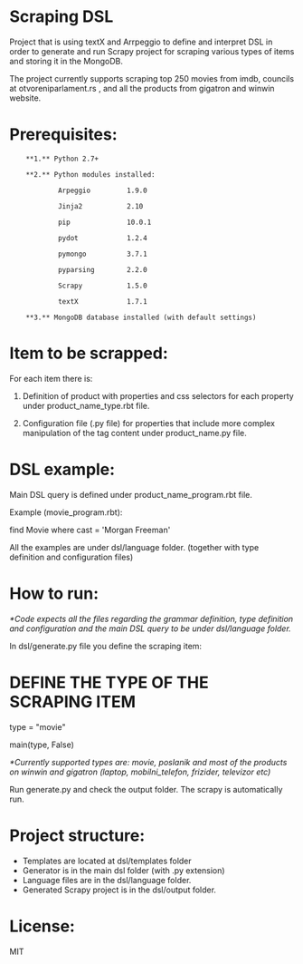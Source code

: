 # Scraping DSL

Project that is using textX and Arrpeggio to define and interpret DSL in order to generate and run Scrapy project for scraping various types of items and storing it in the MongoDB.

The project currently supports scraping top 250 movies from imdb, councils at otvoreniparlament.rs , and all the products from gigatron and winwin website.

# Prerequisites:

        **1.** Python 2.7+

        **2.** Python modules installed:

                Arpeggio         1.9.0

                Jinja2           2.10

                pip              10.0.1

                pydot            1.2.4

                pymongo          3.7.1

                pyparsing        2.2.0

                Scrapy           1.5.0

                textX            1.7.1

        **3.** MongoDB database installed (with default settings)

# Item to be scrapped:

For each item there is:

1. Definition of product with properties and css selectors for each property under product\_name\_type.rbt file.

2. Configuration file (.py file) for properties that include more complex manipulation of the tag content under product\_name.py file.

# DSL example:

Main DSL query is defined under product\_name\_program.rbt file.

Example (movie\_program.rbt):

find Movie where cast = &#39;Morgan Freeman&#39;

All the examples are under dsl/language folder. (together with type definition and configuration files)

# How to run:

_\*Code expects all the files regarding the grammar definition, type definition and configuration and the main DSL query to be under dsl/language folder._

In dsl/generate.py file you define the scraping item:

# DEFINE THE TYPE OF THE SCRAPING ITEM

type = &quot;movie&quot;

main(type, False)



_\*Currently supported types are: movie, poslanik and most of the products on winwin and gigatron (laptop, mobilni\_telefon, frizider, televizor etc)_

Run generate.py and check the output folder. The scrapy is automatically run.

# Project structure:

- Templates are located at dsl/templates folder
- Generator is in the main dsl folder (with .py extension)
- Language files are in the dsl/language folder.
- Generated Scrapy project is in the dsl/output folder.

# License:

MIT

